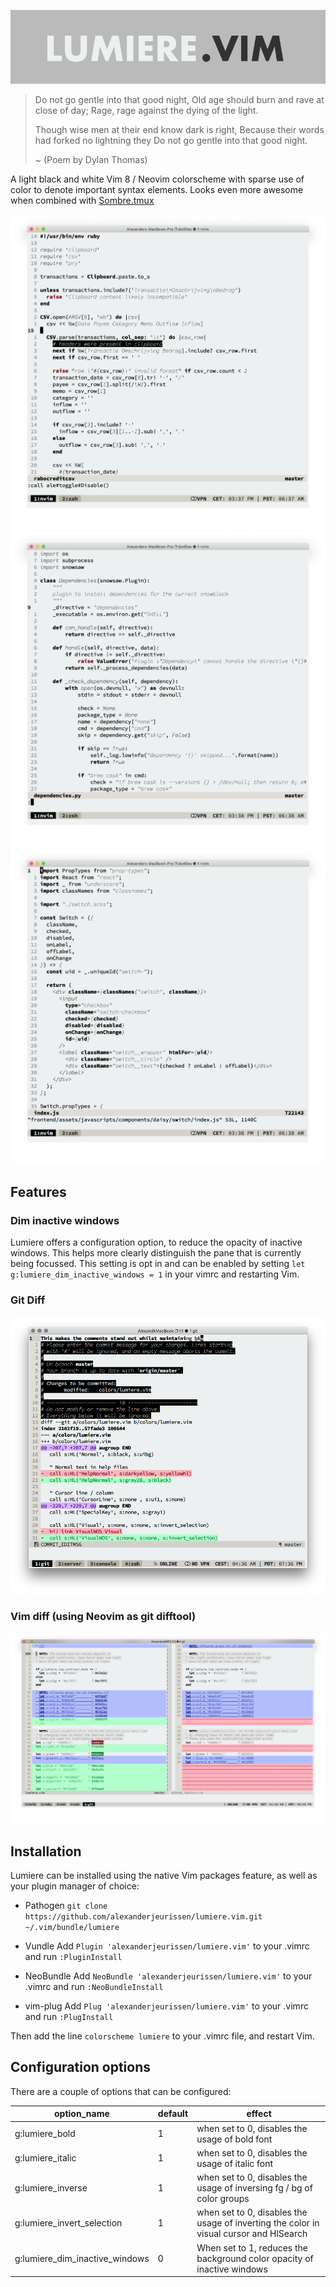 ![image](https://raw.githubusercontent.com/alexanderjeurissen/lumiere.vim/master/assets/lumiere_logo.png)

>Do not go gentle into that good night,
>Old age should burn and rave at close of day;
>Rage, rage against the dying of the light.
>
>Though wise men at their end know dark is right,
>Because their words had forked no lightning they
>Do not go gentle into that good night.
>
> ~ (Poem by Dylan Thomas)


A light black and white Vim 8 / Neovim colorscheme with sparse use of color to denote important syntax elements.
Looks even more awesome when combined with [Sombre.tmux](https://github.com/alexanderjeurissen/sombre.tmux)

![image](https://raw.githubusercontent.com/alexanderjeurissen/lumiere.vim/master/assets/high_contrast_ruby.png)
![image](https://raw.githubusercontent.com/alexanderjeurissen/lumiere.vim/master/assets/high_contrast_python.png)
![image](https://raw.githubusercontent.com/alexanderjeurissen/lumiere.vim/master/assets/high_contrast_javascript.png)

## Features
### Dim inactive windows
Lumiere offers a configuration option, to reduce the opacity of inactive windows. This helps more clearly
distinguish the pane that is currently being focussed.
This setting is opt in and can be enabled by setting `let g:lumiere_dim_inactive_windows = 1`  in your vimrc
and restarting Vim.

### Git Diff
![image](https://raw.githubusercontent.com/alexanderjeurissen/lumiere.vim/master/assets/gitdiff.png)

### Vim diff (using Neovim as git difftool)
![image](https://raw.githubusercontent.com/alexanderjeurissen/lumiere.vim/master/assets/vimdiff.png)

## Installation
Lumiere can be installed using the native Vim packages feature, as well as your plugin manager of choice:

- Pathogen
`git clone https://github.com/alexanderjeurissen/lumiere.vim.git ~/.vim/bundle/lumiere`

- Vundle
Add `Plugin 'alexanderjeurissen/lumiere.vim'` to your .vimrc and run `:PluginInstall`

- NeoBundle
Add `NeoBundle 'alexanderjeurissen/lumiere.vim'` to your .vimrc and run `:NeoBundleInstall`

- vim-plug
Add `Plug 'alexanderjeurissen/lumiere.vim'` to your .vimrc and run `:PlugInstall`

Then add the line `colorscheme lumiere` to your .vimrc file, and restart Vim.

## Configuration options
There are a couple of options that can be configured:

| option_name | default | effect |
|-------------|---------|--------|
| g:lumiere_bold | 1 | when set to 0, disables the usage of bold font |
| g:lumiere_italic | 1 | when set to 0, disables the usage of italic font |
| g:lumiere_inverse | 1 | when set to 0, disables the usage of inversing fg / bg of color groups |
| g:lumiere_invert_selection | 1 | when set to 0, disables the usage of inverting the color in visual cursor and HlSearch|
| g:lumiere_dim_inactive_windows | 0 | When set to 1, reduces the background color opacity of inactive windows|
